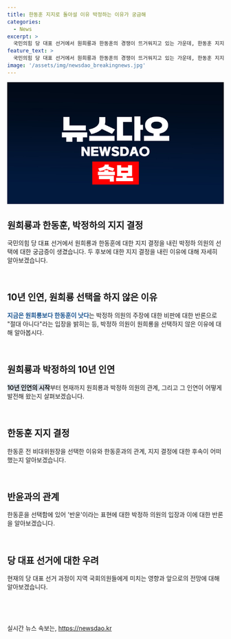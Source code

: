 ```yaml
---
title: 한동훈 지지로 돌아설 이유 박정하는 이유가 궁금해
categories:
  - News
excerpt: >
  국민의힘 당 대표 선거에서 원희룡과 한동훈의 경쟁이 뜨거워지고 있는 가운데, 한동훈 지지 선언으로 눈길을 끌고 있다. 10년 동안 이어온 원희룡과의 인연에도 불구하고, 한동훈이 미래를 주도할 수 있는 인물로 선호된다는 반응에 대해 유병욱 서울본부장은 원희룡이 아니라 한동훈을 더 선호하는 것은 아니다라고 반박했다. 또한, 한 전 비대위원장의 지지를 받아온 박정하 의원은 현재의 당 대표 선거 과정을 진흙탕 싸움으로 비판하며, 누가 당 대표로 뽑히더라도 후유증이 예상된다는 우려를 표명했다.
feature_text: >
  국민의힘 당 대표 선거에서 원희룡과 한동훈의 경쟁이 뜨거워지고 있는 가운데, 한동훈 지지 선언으로 눈길을 끌고 있다. 10년 동안 이어온 원희룡과의 인연에도 불구하고, 한동훈이 미래를 주도할 수 있는 인물로 선호된다는 반응에 대해 유병욱 서울본부장은 원희룡이 아니라 한동훈을 더 선호하는 것은 아니다라고 반박했다. 또한, 한 전 비대위원장의 지지를 받아온 박정하 의원은 현재의 당 대표 선거 과정을 진흙탕 싸움으로 비판하며, 누가 당 대표로 뽑히더라도 후유증이 예상된다는 우려를 표명했다.
image: '/assets/img/newsdao_breakingnews.jpg'
---
```


<p><img src="/assets/img/newsdao_breakingnews.jpg" alt="koreaapp 속보" /></p>

<h2 data-ke-size="size26">원희룡과 한동훈, 박정하의 지지 결정</h2>

<p>국민의힘 당 대표 선거에서 원희룡과 한동훈에 대한 지지 결정을 내린 박정하 의원의 선택에 대한 궁금증이 생겼습니다. 두 후보에 대한 지지 결정을 내린 이유에 대해 자세히 알아보겠습니다.</p>

<p data-ke-size="size16">&#8203;</p>

<h2 data-ke-size="size24">10년 인연, 원희룡 선택을 하지 않은 이유</h2>

<p><b><span style="color: #1a5490;">지금은 원희룡보다 한동훈이 낫다</span></b>는 박정하 의원의 주장에 대한 비판에 대한 반론으로 "절대 아니다"라는 입장을 밝히는 등, 박정하 의원이 원희룡을 선택하지 않은 이유에 대해 알아봅시다.</p>

<p data-ke-size="size16">&#8203;</p>

<h2 data-ke-size="size24">원희룡과 박정하의 10년 인연</h2>

<p><b><span style="background-color: #21538527;">10년 인연의 시작</span></b>부터 현재까지 원희룡과 박정하 의원의 관계, 그리고 그 인연이 어떻게 발전해 왔는지 살펴보겠습니다.</p>

<p data-ke-size="size16">&#8203;</p>

<h2 data-ke-size="size24">한동훈 지지 결정</h2>

<p>한동훈 전 비대위원장을 선택한 이유와 한동훈과의 관계, 지지 결정에 대한 후속이 어떠했는지 알아보겠습니다.</p>

<p data-ke-size="size16">&#8203;</p>

<h2 data-ke-size="size24">반윤과의 관계</h2>

<p>한동훈을 선택함에 있어 '반윤'이라는 표현에 대한 박정하 의원의 입장과 이에 대한 반론을 알아보겠습니다.</p>

<p data-ke-size="size16">&#8203;</p>

<h2 data-ke-size="size24">당 대표 선거에 대한 우려</h2>

<p>현재의 당 대표 선거 과정이 지역 국회의원들에게 미치는 영향과 앞으로의 전망에 대해 알아보겠습니다.</p>

<p data-ke-size="size16">&#8203;</p>

<p data-ke-size="size16">&#8203;</p>
실시간 뉴스 속보는, <a href="https://newsdao.kr" rel="dofollow">https://newsdao.kr</a>



